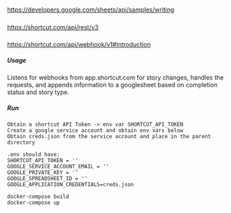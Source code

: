 #####
https://developers.google.com/sheets/api/samples/writing
#####
https://shortcut.com/api/rest/v3
#####
https://shortcut.com/api/webhook/v1#Introduction

##### Usage
Listens for webhooks from app.shortcut.com for story changes, handles the requests, and appends information to a googlesheet based on completion status and story type.
##### Run
```
Obtain a shortcut API Token -> env var SHORTCUT_API_TOKEN
Create a google service account and obtain env vars below
Obtain creds.json from the service account and place in the parent directory

.env should have:
SHORTCUT_API_TOKEN = ''
GOOGLE_SERVICE_ACCOUNT_EMAIL = ''
GOOGLE_PRIVATE_KEY = ''
GOOGLE_SPREADSHEET_ID = ''
GOOGLE_APPLICATION_CREDENTIALS=creds.json

docker-compose build
docker-compose up 
```

